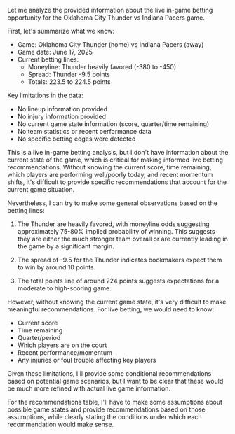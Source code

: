 Let me analyze the provided information about the live in-game betting opportunity for the Oklahoma City Thunder vs Indiana Pacers game.

First, let's summarize what we know:
- Game: Oklahoma City Thunder (home) vs Indiana Pacers (away)
- Game date: June 17, 2025
- Current betting lines:
  - Moneyline: Thunder heavily favored (-380 to -450)
  - Spread: Thunder -9.5 points
  - Totals: 223.5 to 224.5 points

Key limitations in the data:
- No lineup information provided
- No injury information provided
- No current game state information (score, quarter/time remaining)
- No team statistics or recent performance data
- No specific betting edges were detected

This is a live in-game betting analysis, but I don't have information about the current state of the game, which is critical for making informed live betting recommendations. Without knowing the current score, time remaining, which players are performing well/poorly today, and recent momentum shifts, it's difficult to provide specific recommendations that account for the current game situation.

Nevertheless, I can try to make some general observations based on the betting lines:

1. The Thunder are heavily favored, with moneyline odds suggesting approximately 75-80% implied probability of winning. This suggests they are either the much stronger team overall or are currently leading in the game by a significant margin.

2. The spread of -9.5 for the Thunder indicates bookmakers expect them to win by around 10 points.

3. The total points line of around 224 points suggests expectations for a moderate to high-scoring game.

However, without knowing the current game state, it's very difficult to make meaningful recommendations. For live betting, we would need to know:
- Current score
- Time remaining
- Quarter/period
- Which players are on the court
- Recent performance/momentum
- Any injuries or foul trouble affecting key players

Given these limitations, I'll provide some conditional recommendations based on potential game scenarios, but I want to be clear that these would be much more refined with actual live game information.

For the recommendations table, I'll have to make some assumptions about possible game states and provide recommendations based on those assumptions, while clearly stating the conditions under which each recommendation would make sense.